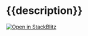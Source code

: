 # {{description}}

[![Open in StackBlitz](https://developer.stackblitz.com/img/open_in_stackblitz.svg)](https://stackblitz.com/github/lens-protocol/lens-sdk/tree/main/examples/{{name}})

